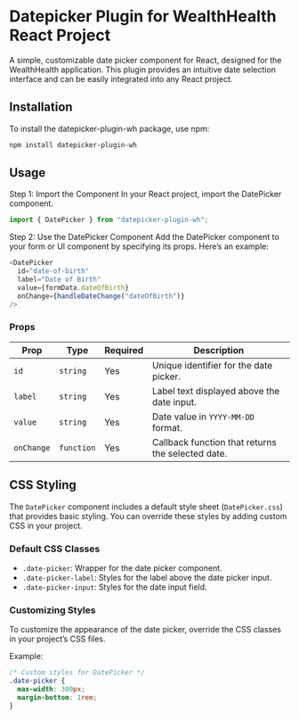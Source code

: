 # Datepicker Plugin for WealthHealth React Project

A simple, customizable date picker component for React, designed for the WealthHealth application. This plugin provides an intuitive date selection interface and can be easily integrated into any React project.

## Installation

To install the datepicker-plugin-wh package, use npm:

```bash
npm install datepicker-plugin-wh

```

## Usage

Step 1: Import the Component
In your React project, import the DatePicker component.

```typescript
import { DatePicker } from "datepicker-plugin-wh";
```

Step 2: Use the DatePicker Component
Add the DatePicker component to your form or UI component by specifying its props.
Here’s an example:

```typescript
<DatePicker
  id="date-of-birth"
  label="Date of Birth"
  value={formData.dateOfBirth}
  onChange={handleDateChange("dateOfBirth")}
/>
```

### Props

| Prop       | Type       | Required | Description                                       |
| ---------- | ---------- | -------- | ------------------------------------------------- |
| `id`       | `string`   | Yes      | Unique identifier for the date picker.            |
| `label`    | `string`   | Yes      | Label text displayed above the date input.        |
| `value`    | `string`   | Yes      | Date value in `YYYY-MM-DD` format.                |
| `onChange` | `function` | Yes      | Callback function that returns the selected date. |

## CSS Styling

The `DatePicker` component includes a default style sheet (`DatePicker.css`) that provides basic styling. You can override these styles by adding custom CSS in your project.

### Default CSS Classes

- `.date-picker`: Wrapper for the date picker component.
- `.date-picker-label`: Styles for the label above the date picker input.
- `.date-picker-input`: Styles for the date input field.

### Customizing Styles

To customize the appearance of the date picker, override the CSS classes in your project’s CSS files.

Example:

```css
/* Custom styles for DatePicker */
.date-picker {
  max-width: 300px;
  margin-bottom: 1rem;
}
```
